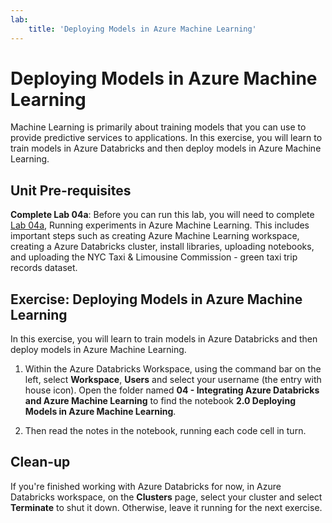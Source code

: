 ```yaml
---
lab:
    title: 'Deploying Models in Azure Machine Learning'
---
```

# Deploying Models in Azure Machine Learning

Machine Learning is primarily about training models that you can use to provide predictive services to applications. In this exercise, you will learn to train models in Azure Databricks and then deploy models in Azure Machine Learning.

## Unit Pre-requisites

**Complete Lab 04a**: Before you can run this lab, you will need to complete [Lab 04a](https://github.com/MicrosoftLearning/dp-090-databricks-ml/blob/master/Instructions/Labs/04a-running-experiments-in-aml.md), Running experiments in Azure Machine Learning.  This includes important steps such as creating Azure Machine Learning workspace, creating a Azure Databricks cluster, install libraries, uploading notebooks, and uploading the NYC Taxi & Limousine Commission - green taxi trip records dataset.

## Exercise: Deploying Models in Azure Machine Learning

In this exercise, you will learn to train models in Azure Databricks and then deploy models in Azure Machine Learning.

1. Within the Azure Databricks Workspace, using the command bar on the left, select **Workspace**, **Users** and select your username (the entry with house icon). Open the folder named **04 - Integrating Azure Databricks and Azure Machine Learning** to find the notebook **2.0 Deploying Models in Azure Machine Learning**.

1. Then read the notes in the notebook, running each code cell in turn.

## Clean-up

If you're finished working with Azure Databricks for now, in Azure Databricks workspace, on the **Clusters** page, select your cluster and select **Terminate** to shut it down. Otherwise, leave it running for the next exercise.
